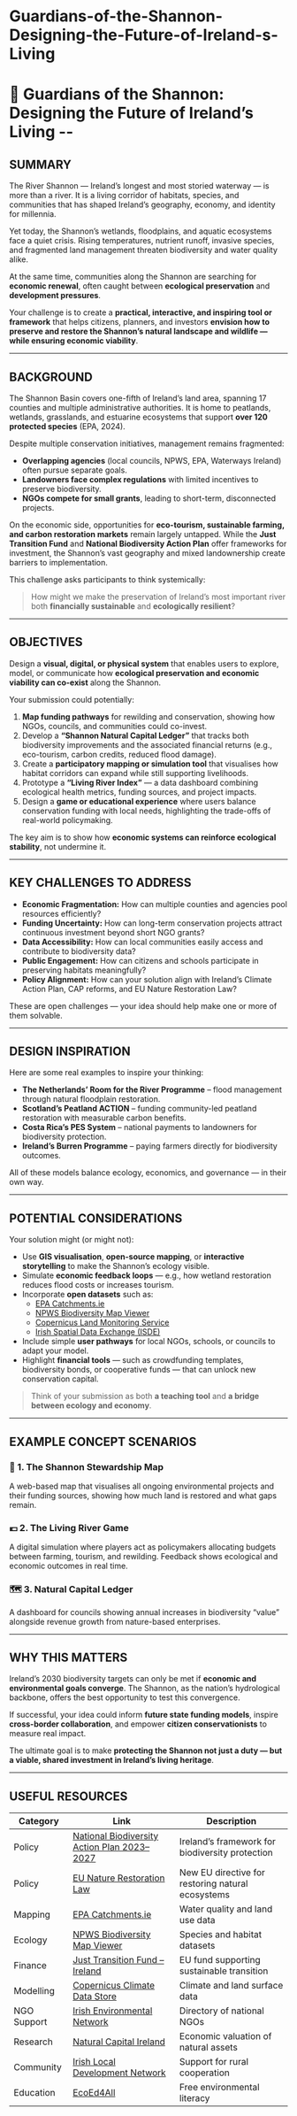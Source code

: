 # Guardians-of-the-Shannon-Designing-the-Future-of-Ireland-s-Living

# 🦢 Guardians of the Shannon: Designing the Future of Ireland’s Living --

## SUMMARY 

The River Shannon — Ireland’s longest and most storied waterway — is more than a river. 
It is a living corridor of habitats, species, and communities that has shaped Ireland’s geography, economy, and identity for millennia. 

Yet today, the Shannon’s wetlands, floodplains, and aquatic ecosystems face a quiet crisis. 
Rising temperatures, nutrient runoff, invasive species, and fragmented land management threaten biodiversity and water quality alike. 

At the same time, communities along the Shannon are searching for **economic renewal**, often caught between **ecological preservation** and **development pressures**. 

Your challenge is to create a **practical, interactive, and inspiring tool or framework** that helps citizens, planners, and investors **envision how to preserve and restore the Shannon’s natural landscape and wildlife — while ensuring economic viability**. 

---

## BACKGROUND 

The Shannon Basin covers one-fifth of Ireland’s land area, spanning 17 counties and multiple administrative authorities. It is home to peatlands, wetlands, grasslands, and estuarine ecosystems that support **over 120 protected species** (EPA, 2024). 

Despite multiple conservation initiatives, management remains fragmented: 
- **Overlapping agencies** (local councils, NPWS, EPA, Waterways Ireland) often pursue separate goals. 
- **Landowners face complex regulations** with limited incentives to preserve biodiversity. 
- **NGOs compete for small grants**, leading to short-term, disconnected projects. 

On the economic side, opportunities for **eco-tourism, sustainable farming, and carbon restoration markets** remain largely untapped. 
While the **Just Transition Fund** and **National Biodiversity Action Plan** offer frameworks for investment, the Shannon’s vast geography and mixed landownership create barriers to implementation. 

This challenge asks participants to think systemically: 
> How might we make the preservation of Ireland’s most important river both **financially sustainable** and **ecologically resilient**? 

---

## OBJECTIVES 

Design a **visual, digital, or physical system** that enables users to explore, model, or communicate how **ecological preservation and economic viability can co-exist** along the Shannon. 

Your submission could potentially: 
1. **Map funding pathways** for rewilding and conservation, showing how NGOs, councils, and communities could co-invest. 
2. Develop a **“Shannon Natural Capital Ledger”** that tracks both biodiversity improvements and the associated financial returns (e.g., eco-tourism, carbon credits, reduced flood damage). 
3. Create a **participatory mapping or simulation tool** that visualises how habitat corridors can expand while still supporting livelihoods. 
4. Prototype a **“Living River Index”** — a data dashboard combining ecological health metrics, funding sources, and project impacts. 
5. Design a **game or educational experience** where users balance conservation funding with local needs, highlighting the trade-offs of real-world policymaking. 

The key aim is to show how **economic systems can reinforce ecological stability**, not undermine it.

---

## KEY CHALLENGES TO ADDRESS 

- **Economic Fragmentation:** How can multiple counties and agencies pool resources efficiently? 
- **Funding Uncertainty:** How can long-term conservation projects attract continuous investment beyond short NGO grants? 
- **Data Accessibility:** How can local communities easily access and contribute to biodiversity data? 
- **Public Engagement:** How can citizens and schools participate in preserving habitats meaningfully? 
- **Policy Alignment:** How can your solution align with Ireland’s Climate Action Plan, CAP reforms, and EU Nature Restoration Law? 

These are open challenges — your idea should help make one or more of them solvable. 

---

## DESIGN INSPIRATION 

Here are some real examples to inspire your thinking: 

- **The Netherlands’ Room for the River Programme** – flood management through natural floodplain restoration. 
- **Scotland’s Peatland ACTION** – funding community-led peatland restoration with measurable carbon benefits. 
- **Costa Rica’s PES System** – national payments to landowners for biodiversity protection. 
- **Ireland’s Burren Programme** – paying farmers directly for biodiversity outcomes. 

All of these models balance ecology, economics, and governance — in their own way. 

---

## POTENTIAL CONSIDERATIONS 

Your solution might (or might not): 
- Use **GIS visualisation**, **open-source mapping**, or **interactive storytelling** to make the Shannon’s ecology visible. 
- Simulate **economic feedback loops** — e.g., how wetland restoration reduces flood costs or increases tourism. 
- Incorporate **open datasets** such as: 
  - [EPA Catchments.ie](https://www.catchments.ie/data/) 
  - [NPWS Biodiversity Map Viewer](https://biodiversityireland.ie/) 
  - [Copernicus Land Monitoring Service](https://land.copernicus.eu/) 
  - [Irish Spatial Data Exchange (ISDE)](https://data.gov.ie/) 
- Include simple **user pathways** for local NGOs, schools, or councils to adapt your model. 
- Highlight **financial tools** — such as crowdfunding templates, biodiversity bonds, or cooperative funds — that can unlock new conservation capital. 

> Think of your submission as both **a teaching tool** and **a bridge between ecology and economy**.

---

## EXAMPLE CONCEPT SCENARIOS 

### 🦋 1. The Shannon Stewardship Map 
A web-based map that visualises all ongoing environmental projects and their funding sources, showing how much land is restored and what gaps remain. 

### 💶 2. The Living River Game 
A digital simulation where players act as policymakers allocating budgets between farming, tourism, and rewilding. Feedback shows ecological and economic outcomes in real time. 

### 🗺️ 3. Natural Capital Ledger 
A dashboard for councils showing annual increases in biodiversity “value” alongside revenue growth from nature-based enterprises. 

---

## WHY THIS MATTERS 

Ireland’s 2030 biodiversity targets can only be met if **economic and environmental goals converge**. 
The Shannon, as the nation’s hydrological backbone, offers the best opportunity to test this convergence. 

If successful, your idea could inform **future state funding models**, inspire **cross-border collaboration**, and empower **citizen conservationists** to measure real impact. 

The ultimate goal is to make **protecting the Shannon not just a duty — but a viable, shared investment in Ireland’s living heritage**. 

---

## USEFUL RESOURCES 

| Category | Link | Description |
|-----------|------|-------------|
| Policy | [National Biodiversity Action Plan 2023–2027](https://www.gov.ie/en/publication/9e64d-national-biodiversity-action-plan/) | Ireland’s framework for biodiversity protection |
| Policy | [EU Nature Restoration Law](https://environment.ec.europa.eu/topics/nature-and-biodiversity/nature-restoration-law_en) | New EU directive for restoring natural ecosystems |
| Mapping | [EPA Catchments.ie](https://www.catchments.ie/data/) | Water quality and land use data |
| Ecology | [NPWS Biodiversity Map Viewer](https://biodiversityireland.ie/) | Species and habitat datasets |
| Finance | [Just Transition Fund – Ireland](https://commission.europa.eu/) | EU fund supporting sustainable transition |
| Modelling | [Copernicus Climate Data Store](https://cds.climate.copernicus.eu/) | Climate and land surface data |
| NGO Support | [Irish Environmental Network](https://ien.ie/) | Directory of national NGOs |
| Research | [Natural Capital Ireland](https://www.naturalcapitalireland.com/) | Economic valuation of natural assets |
| Community | [Irish Local Development Network](https://ildn.ie/) | Support for rural cooperation |
| Education | [EcoEd4All](https://ecoed4all.com/) | Free environmental literacy 
